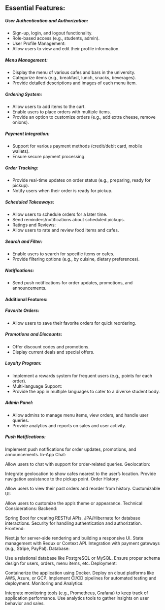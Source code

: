 ## Essential Features:
##### User Authentication and Authorization:

* Sign-up, login, and logout functionality.
* Role-based access (e.g., students, admin).
* User Profile Management:
* Allow users to view and edit their profile information.


##### Menu Management:

* Display the menu of various cafes and bars in the university.
* Categorize items (e.g., breakfast, lunch, snacks, beverages).
* Provide detailed descriptions and images of each menu item.


##### Ordering System:

* Allow users to add items to the cart.
* Enable users to place orders with multiple items.
* Provide an option to customize orders (e.g., add extra cheese, remove onions).


##### Payment Integration:

* Support for various payment methods (credit/debit card, mobile wallets).
* Ensure secure payment processing.


##### Order Tracking:

* Provide real-time updates on order status (e.g., preparing, ready for pickup).
* Notify users when their order is ready for pickup.


##### Scheduled Takeaways:

* Allow users to schedule orders for a later time.
* Send reminders/notifications about scheduled pickups.
* Ratings and Reviews:
* Allow users to rate and review food items and cafes.


##### Search and Filter:

* Enable users to search for specific items or cafes.
* Provide filtering options (e.g., by cuisine, dietary preferences).


##### Notifications:

* Send push notifications for order updates, promotions, and announcements.

#### Additional Features:
##### Favorite Orders:

* Allow users to save their favorite orders for quick reordering.

##### Promotions and Discounts:

* Offer discount codes and promotions.
* Display current deals and special offers.

##### Loyalty Program:

* Implement a rewards system for frequent users (e.g., points for each order).
* Multi-language Support:
* Provide the app in multiple languages to cater to a diverse student body.

##### Admin Panel:

* Allow admins to manage menu items, view orders, and handle user queries.
* Provide analytics and reports on sales and user activity.


##### Push Notifications:

Implement push notifications for order updates, promotions, and announcements.
In-App Chat:

Allow users to chat with support for order-related queries.
Geolocation:

Integrate geolocation to show cafes nearest to the user’s location.
Provide navigation assistance to the pickup point.
Order History:

Allow users to view their past orders and reorder from history.
Customizable UI:

Allow users to customize the app’s theme or appearance.
Technical Considerations:
Backend:

Spring Boot for creating RESTful APIs.
JPA/Hibernate for database interactions.
Security for handling authentication and authorization.
Frontend:

Next.js for server-side rendering and building a responsive UI.
State management with Redux or Context API.
Integration with payment gateways (e.g., Stripe, PayPal).
Database:

Use a relational database like PostgreSQL or MySQL.
Ensure proper schema design for users, orders, menu items, etc.
Deployment:

Containerize the application using Docker.
Deploy on cloud platforms like AWS, Azure, or GCP.
Implement CI/CD pipelines for automated testing and deployment.
Monitoring and Analytics:

Integrate monitoring tools (e.g., Prometheus, Grafana) to keep track of application performance.
Use analytics tools to gather insights on user behavior and sales.